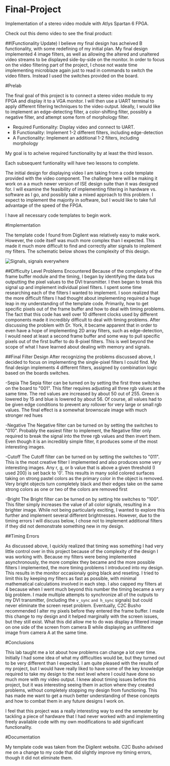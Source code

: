 Final-Project
=============

Implementation of a stereo video module with Atlys Spartan 6 FPGA.

Check out this demo video to see the final product:

##(Functionality Update)
I believe my final design has acheived B functionality, with some redefining of my initial plan.  My final design implemented 4 image filters, as well as allowing the altered and unaltered video streams to be displayed side-by-side on the monitor.  In order to focus on the video filtering part of the project, I chose not waste time implementing microblaze again just to read in commands to switch the video filters.  Instead I used the switches provided on the board.

#Prelab

The final goal of this project is to connect a stereo video module to my FPGA and display it to a VGA monitor.  I will then use a UART terminal to apply different filtering techniques to the video output.  Ideally, I would like to implement an edge-detecting filter, a color-shifting filter, possibly a negative filter, and attempt some form of morphology filter.

- Required Funtionality: Display video and connect to UART.
- B Functionality: Implement 1-2 different filters, including edge-detection
- A Functionality: Implement an additional 1-2 filters, including morphology

My goal is to acheive required functionality by at least the third lesson.

Each subsequent funtionality will have two lessons to complete.

The initial design for displaying video I am taking from a code template provided with the video component.  The challenge here will be making it work on a a much newer version of ISE design suite than it was designed for.  I will examine the feasibility of implementing filtering in hardware vs. software as I go, and possibly take a mixed approach to this problem.  I expect to implement the majority in software, but I would like to take full advantage of the speed of the FPGA.

I have all necessary code templates to begin work.

#Implementation

The template code I found from Digilent was relatively easy to make work.  However, the code itself was much more complex than I expected.  This made it much more difficult to find and correctly alter signals to implement my filters.  The schematic below shows the complexity of this design.

![Signals, signals everywhere](https://raw.github.com/micfloy/Final-Project/master/schematic.png)

##Difficulty Level Problems Encountered
Because of the complexity of the frame buffer module and the timing, I began by identifying the data bus outputting the pixel values to the DVI transmitter. I then began to break this signal up and implement individual pixel filters.  I spent some time researching each of the filters I wanted to implement.  I soon realized that the more difficult filters I had thought about implementing required a huge leap in my understanding of the template code.  Primarily, how to get specific pixels out of the frame buffer and how to deal with timing problems.  The fact that this code has well over 10 different clocks used by different components made it incredibly difficult to deal with timing problems.  After discussing the problem with Dr. York, it became apparent that in order to even have a hope of implementing 2D array filters, such as edge-detection, I would need at least a second frame buffer and some way to pull specific pixels out of the first buffer to do 8-pixel filters.  This is well beyond the scope of what I have learned about dealing with memory and signals.

##Final Filter Design
After recognizing the problems discussed above, I decided to focus on implementing the single-pixel filters I could find. My final design implements 4 different filters, assigned by combination logic based on the boards switches. 

-Sepia 
    The Sepia filter can be turned on by setting the first three switches on the board to "001".
This filter requires adjusting all three rgb values at the same time.  The red values are increased by about 50 out of 255.  Green is lowered by 15 and blue is lowered by about 56.  Of course, all values had to be given edge conditions to prevent any rollover for very large or small rgb values.  The final effect is a somewhat brownscale image with much stronger red hues

-Negative
    The Negative filter can be turned on by setting the switches to "010".  Probably the easiest filter to implement, the Negative filter only required to break the signal into the three rgb values and then invert them.  Even though it is an incredibly simple filter, it produces some of the most interesting images.
    
-Cutoff
    The Cutoff filter can be turned on by setting the switches to "011".  This is the most creative filter I implemented and also produces some very interesting images.  Any r, g, or b value that is above a given threshold (I used 200) is set back to '0'.  This results in many solid colored surfaces taking on strong pastel colors as the primary color in the object is removed.  Very bright objects turn completely black and their edges take on the same strong colors as one or two of the colors are removed first

-Bright
    The Bright filter can be turned on by setting hte switches to "100".  This filter simply increases the value of all color signals, resulting in a brighter image.  While not being particularly exciting, I wanted to explore this further and implement several different brightnesses.  However, due to the timing errors I will discuss below, I chose not to implement additional filters if they did not demonstrate something new in my design.
    
##Timing Errors

As discussed above, I quickly realized that timing was something I had very little control over in this project because of the complexity of the design I was working with.  Because my filters were being implemented asynchronously, the more complex they became and the more possible filters I implemented, the more timing problems I introduced into my design.  This results in the monitor occasionaly going black and reseting.  I tried to limit this by keeping my filters as fast as possible, with minimal mathematical calculations involved in each step.  I also capped my filters at 4 because when I went much beyond this number the timing became a very big problem.  I made multiple attempts to synchronize all of the outputs to my DVI transmitter, (including the `v_sync` `and h_sync` signals) but could never eliminate the screen reset problem. Eventually, C2C Busho recommended I alter my pixels before they entered the frame buffer.  I made this change to my design and it helped marginally with the screen issues, but they still exist.  What this did allow me to do was display a filtered image on one side of the screen from camera B while displaying an unfiltered image from camera A at the same time.

#Conclusions

This lab taught me a lot about how problems can change a lot over time.  Initially I had some idea of what my difficulties would be, but they turned out to be very different than I expected.  I am quite pleased with the results of my project, but I would have really liked to have some of the key knowledge required to take my design to the next level where I could have done so much more with my video output.  I knew about timing issues before this project, but it was interesting seeing them in action where they created problems, without completely stopping my design from functioning.  This has made me want to get a much better understanding of these concepts and how to combat them in any future designs I work on.

I feel that this project was a really interesting way to end the semester by tackling a piece of hardware that I had never worked with and implementing freely available code with my own modifications to add significant functionality.

#Documentation

My template code was taken from the Digilent website.
C2C Busho advised me on a change to my code that did slightly improve my timing errors, though it did not eliminate them.






